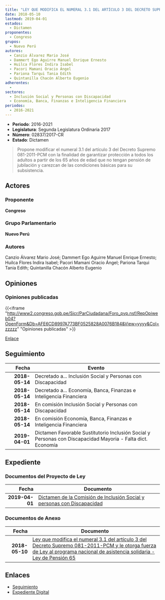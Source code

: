 ```yaml
---
title: "LEY QUE MODIFICA EL NUMERAL 3.1 DEL ARTÍCULO 3 DEL DECRETO SUPREMO 081-2011-PCM Y LE OTORGA FUERZA DE LEY AL PROGRAMA NACIONAL DE ASISTENCIA SOLIDARIA-LEY DE PENSIÓN 65"
date: 2018-05-10
lastmod: 2019-04-01
estados: 
  - Dictamen
proponentes: 
  - Congreso
grupos: 
  - Nuevo Perú
autores: 
  - Canzio Álvarez Mario José
  - Dammert Ego Aguirre Manuel Enrique Ernesto
  - Huilca Flores Indira Isabel
  - Pacori Mamani Oracio Ángel
  - Pariona Tarqui Tania Edith
  - Quintanilla Chacón Alberto Eugenio
adherentes: 
  - 
sectores: 
  - Inclusión Social y Personas con Discapacidad
  - Economía, Banca, Finanzas e Inteligencia Financiera
periodos: 
  - 2016-2021
---
```


- **Periodo**: 2016-2021
- **Legislatura**: Segunda Legislatura Ordinaria 2017
- **Número**: 02837/2017-CR
- **Estado**: Dictamen

> Propone modificar el numeral 3.1 del artículo 3 del Decreto Supremo 081-2011-PCM con la finalidad de garantizar protección a todos los adultos a partir de los 65 años de edad que no tengan pensión de jubilación y carezcan de las condiciones básicas para su subsistencia.


## Actores

### Proponente

**Congreso**

### Grupo Parlamentario

**Nuevo Perú**

### Autores

Canzio Álvarez Mario José; Dammert Ego Aguirre Manuel Enrique Ernesto; Huilca Flores Indira Isabel; Pacori Mamani Oracio Ángel; Pariona Tarqui Tania Edith; Quintanilla Chacón Alberto Eugenio


## Opiniones

### Opiniones publicadas

{{<iframe "http://www2.congreso.gob.pe/Sicr/ParCiudadana/Foro_pvp.nsf/RepOpiweb04?OpenForm&Db=AFE6CD8997A773BF0525828A0076B184&View=yyyy&Col=zzzzz" "Opiniones publicadas" >}}

[Enlace](http://www2.congreso.gob.pe/Sicr/ParCiudadana/Foro_pvp.nsf/RepOpiweb04?OpenForm&Db=AFE6CD8997A773BF0525828A0076B184&View=yyyy&Col=zzzzz)

## Seguimiento

| Fecha | Evento |
|------:|--------|
| **2018-05-14** | Decretado a... Inclusión Social y Personas con Discapacidad|
| **2018-05-14** | Decretado a... Economía, Banca, Finanzas e Inteligencia Financiera|
| **2018-05-14** | En comisión Inclusión Social y Personas con Discapacidad|
| **2018-05-14** | En comisión Economía, Banca, Finanzas e Inteligencia Financiera|
| **2019-04-01** | Dictamen Favorable Sustitutorio Inclusión Social y Personas con Discapacidad Mayoria - Falta dict. Economía|


## Expediente


### Documentos del Proyecto de Ley

| Fecha | Documento |
|------:|--------|
| **2019-04-01** | [Dictamen de la Comisión de Inclusión Social y personas con Discapacidad](http://www.leyes.congreso.gob.pe/Documentos/2016_2021/Dictamenes/Proyectos_de_Ley/02837DC13MAY20190401.pdf) |

### Documentos de Anexo

| Fecha | Documento |
|------:|--------|
| **2018-05-10** | [Ley que modifica el numeral 3.1 del artículo 3 del Decreto Supremo 081-2011-PCM y le otorga fuerza de Ley al programa nacional de asistencia solidaria - Ley de Pensión 65](http://www.leyes.congreso.gob.pe/Documentos/2016_2021/Proyectos_de_Ley_y_de_Resoluciones_Legislativas/PL0283720180510..pdf) |

## Enlaces 

- [Seguimiento](http://www2.congreso.gob.pe/Sicr/TraDocEstProc/CLProLey2016.nsf/f7fff46988ca05b1052578e100829cc7/0f774e21d46d6e3c0525828a0007521c?OpenDocument)
- [Expediente Digital](http://www2.congreso.gob.pe/Sicr/TraDocEstProc/CLProLey2016.nsf/f7fff46988ca05b1052578e100829cc7/0f774e21d46d6e3c0525828a0007521c?OpenDocument&Click=05257FB7005EB655.eb71d0cf91d8294e05256cdf006b5706/$Body/0.1C6C)
